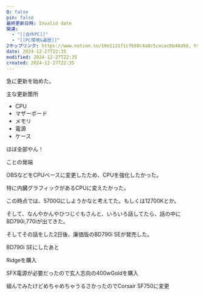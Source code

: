 ```yaml
---
Q: false
pin: false
最終更新日時: Invalid date
関連:
  - "[[自作PC]]"
  - "[[PC環境&遍歴]]"
2ホップリンク: https://www.notion.so/10e1121f1cf680c4a8c5cecac6b48a9d, https://www.notion.so/1101121f1cf68073bfa9ec3235c06f61, https://www.notion.so/1101121f1cf680828c80e49572807ac8, https://www.notion.so/1141121f1cf68077ba36e8a857265fb0, https://www.notion.so/1191121f1cf68093a976e5387333ca4a, https://www.notion.so/11c1121f1cf68090b0a6fd9ac7c31c0a, https://www.notion.so/11e1121f1cf68051853decacc2ae16ff, https://www.notion.so/11e1121f1cf680aaa1defdc034df3369, https://www.notion.so/1201121f1cf68035a870db26fd6eed98, https://www.notion.so/1211121f1cf6802386d1fdf5fe0b03f4, https://www.notion.so/526abee8ef61413abf3cc752e7f9770f, https://www.notion.so/f3dc85f976e640ceaf469d105f4bc988,https://www.notion.so/10e1121f1cf680c4a8c5cecac6b48a9d, https://www.notion.so/1201121f1cf68035a870db26fd6eed98, https://www.notion.so/1201121f1cf680deb46eef35d04c268d, https://www.notion.so/1211121f1cf6802386d1fdf5fe0b03f4, https://www.notion.so/1d8438c238c44e1385993f33636f0fbd, https://www.notion.so/264cf34df21246b78f4df2fd592f734d, https://www.notion.so/4c21e168c38c4c40971d368dc1a63347, https://www.notion.so/5d3b6c787dd546cfbabeae3fa7311715, https://www.notion.so/61f07e380208485594fb69d25c212af8, https://www.notion.so/685ee866407a41babbd548581ebdcd8b
date: 2024-12-27T22:35
modified: 2024-12-27T22:35
created: 2024-12-27T22:35
---
```

  

急に更新を始めた。

  

主な更新箇所

- CPU
- マザーボード
- メモリ
- 電源
- ケース

ほぼ全部やん！

  

ことの発端

OBSなどをCPUベースに変更したため、CPUを強化したかった。

特に内臓グラフィックがあるCPUに変えたかった。

この時点では、5700Gにしようかなと考えてた。もしくは12700Kとか。

  

そして、なんやかんやひつじぐもさんと、いろいろ話してたら、話の中にBD790i,770iが出てきた。

そしてその話をした2日後、廉価版のBD790i SEが発売した。

  

BD790i SEにしたあと

Ridgeを購入

SFX電源が必要だったので玄人志向の400wGoldを購入

  

組んでみたけどめちゃめちゃうるさかったのでCorsair SF750に変更